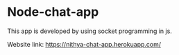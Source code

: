 # Node-chat-app
 
This app is developed by using socket programming in js.

Website link:
https://nithya-chat-app.herokuapp.com/
